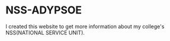 # NSS-ADYPSOE
I created this website to get more information about my college's NSS(NATIONAL SERVICE UNIT).
